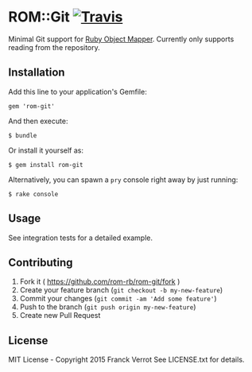 # ROM::Git [![Travis](https://secure.travis-ci.org/rom-rb/rom-git.png)](http://travis-ci.org/rom-rb/rom-git)
Minimal Git support for [Ruby Object Mapper](https://github.com/rom-rb/rom).
Currently only supports reading from the repository.


## Installation

Add this line to your application's Gemfile:

    gem 'rom-git'

And then execute:

    $ bundle

Or install it yourself as:

    $ gem install rom-git

Alternatively, you can spawn a `pry` console right away by just running:

    $ rake console


## Usage

See integration tests for a detailed example.

## Contributing

1. Fork it ( https://github.com/rom-rb/rom-git/fork )
2. Create your feature branch (`git checkout -b my-new-feature`)
3. Commit your changes (`git commit -am 'Add some feature'`)
4. Push to the branch (`git push origin my-new-feature`)
5. Create new Pull Request

## License

MIT License - Copyright 2015 Franck Verrot
See LICENSE.txt for details.
